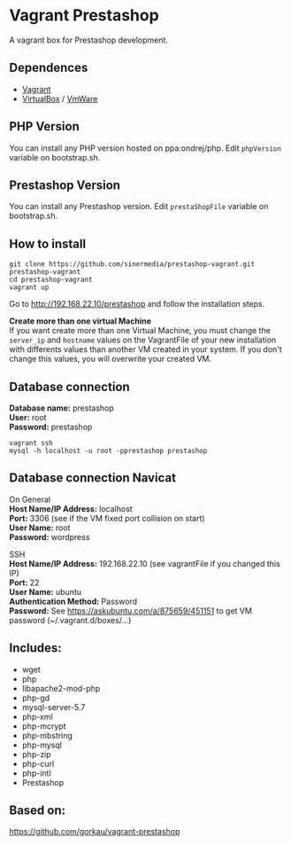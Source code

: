 # Vagrant Prestashop
A vagrant box for Prestashop development.

## Dependences
* [Vagrant](https://www.vagrantup.com/)
* [VirtualBox](https://www.virtualbox.org/) / [VmWare](https://www.vmware.com/es.html)

## PHP Version
You can install any PHP version hosted on ppa:ondrej/php. Edit <code>phpVersion</code> variable on bootstrap.sh.

## Prestashop Version
You can install any Prestashop version. Edit <code>prestaShopFile</code> variable on bootstrap.sh.

## How to install
````
git clone https://github.com/sinermedia/prestashop-vagrant.git prestashop-vagrant
cd prestashop-vagrant
vagrant up
````
Go to http://192.168.22.10/prestashop and follow the installation steps.

**Create more than one virtual Machine**        
If you want create more than one Virtual Machine, you must change the <code>server_ip</code> and <code>hostname</code> values on the VagrantFile of your new installation with differents values than another VM created in your system. If you don't change this values, you will overwrite your created VM. 

## Database connection
**Database name:** prestashop     
**User:** root     
**Password:** prestashop

````
vagrant ssh
mysql -h localhost -u root -pprestashop prestashop
````

## Database connection Navicat
On General     
**Host Name/IP Address:** localhost     
**Port:** 3306 (see if the VM fixed port collision on start)     
**User Name:** root        
**Password:** wordpress                
        
SSH        
**Host Name/IP Address:** 192.168.22.10 (see vagrantFile if you changed this IP)        
**Port:** 22        
**User Name:** ubuntu        
**Authentication Method:** Password        
**Password:** See https://askubuntu.com/a/875659/451151 to get VM password (~/.vagrant.d/boxes/...)        
        
        
## Includes: 
* wget 
* php
* libapache2-mod-php
* php-gd
* mysql-server-5.7
* php-xml
* php-mcrypt
* php-mbstring
* php-mysql
* php-zip
* php-curl
* php-intl
* Prestashop

## Based on:
https://github.com/gorkau/vagrant-prestashop
